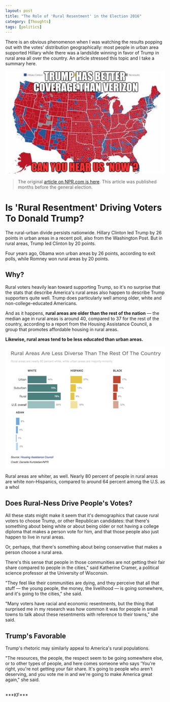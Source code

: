 ```yaml
---
layout: post
title: "The Role of 'Rural Resentment' in the Election 2016"
category: [Thoughts]
tags: [politics]
---
```

<div class = "message">There is an obvious phenomenon when I was watching the results popping out with the votes' distribution geographically: most people in urban area supported Hillary while there was a landslide winning in favor of Trump in rural area all over the country. An article stressed this topic and I take a summary here.</div>

![Trump has better coverage than Verizon](/public/img/20161110-election-map.jpg)

>The original [article on NPR.com is here](http://www.npr.org/2016/08/18/490240652/is-rural-resentment-driving-voters-to-donald-trump). This article was published months before the general election.

# Is 'Rural Resentment' Driving Voters To Donald Trump?

The rural-urban divide persists nationwide. Hillary Clinton led Trump by 26 points in urban areas in a recent poll, also from the Washington Post. But in rural areas, Trump led Clinton by 20 points.

Four years ago, Obama won urban areas by 26 points, according to exit polls, while Romney won rural areas by 20 points.

## Why?

Rural voters heavily lean toward supporting Trump, so it's no surprise that the stats that describe America's rural areas also happen to describe Trump supporters quite well. Trump does particularly well among older, white and non-college-educated Americans.

And as it happens, **rural areas are older than the rest of the nation** — the median age in rural areas is around 40, compared to 37 for the rest of the country, according to a report from the Housing Assistance Council, a group that promotes affordable housing in rural areas.

**Likewise, rural areas tend to be less educated than urban areas.**

![rural less diverse](/public/img/20161110-npr-rural-diversity.png)

Rural areas are whiter, as well. Nearly 80 percent of people in rural areas are white non-Hispanics, compared to around 64 percent among the U.S. as a whol

## Does Rural-Ness Drive People's Votes?

All these stats might make it seem that it's demographics that cause rural voters to choose Trump, or other Republican candidates: that there's something about being white or about being older or not having a college diploma that makes a person vote for him, and that those people also just happen to live in rural areas.

Or, perhaps, that there's something about being conservative that makes a person choose a rural area. 

There's this sense that people in those communities are not getting their fair share compared to people in the cities," said Katherine Cramer, a political science professor at the University of Wisconsin. 

"They feel like their communities are dying, and they perceive that all that stuff — the young people, the money, the livelihood — is going somewhere, and it's going to the cities," she said.

"Many voters have racial and economic resentments, but the thing that surprised me in my research was how common it was for people in small towns to talk about these resentments with reference to their towns," she said.

## Trump's Favorable

Trump's rhetoric may similarly appeal to America's rural populations.

"The resources, the people, the respect seem to be going somewhere else, or to other types of people, and here comes someone who says 'You're right, you're not getting your fair share. It's going to people who aren't deserving, and you vote me in and we're going to make America great again," she said.

<br>
***KF***